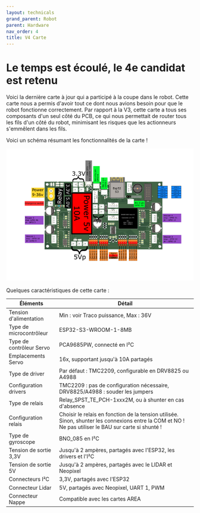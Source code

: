 ```yaml
---
layout: technicals
grand_parent: Robot
parent: Hardware
nav_order: 4
title: V4 Carte
---
```


# Le temps est écoulé, le 4e candidat est retenu

<kicanvas-embed controls="full">
    <kicanvas-source src="./V4_carte_files/MainBoardV4.kicad_sch"></kicanvas-source>
    <kicanvas-source src="./V4_carte_files/Meca.kicad_sch"></kicanvas-source>
    <kicanvas-source src="./V4_carte_files/Power.kicad_sch"></kicanvas-source>
    <kicanvas-source src="./V4_carte_files/Servo.kicad_sch"></kicanvas-source>
    <kicanvas-source src="./V4_carte_files/Logic.kicad_sch"></kicanvas-source>
    <kicanvas-source src="./V4_carte_files/steppers.kicad_sch"></kicanvas-source>
    <kicanvas-source src="./V4_carte_files/MainBoardV4.kicad_pcb"></kicanvas-source>
</kicanvas-embed>

Voici la dernière carte à jour qui a participé à la coupe dans le robot. Cette carte nous a permis d'avoir tout ce dont nous avions besoin pour que le robot fonctionne correctement. Par rapport à la V3, cette carte a tous ses composants d'un seul côté du PCB, ce qui nous permettait de router tous les fils d'un côté du robot, minimisant les risques que les actionneurs s'emmêlent dans les fils.

Voici un schéma résumant les fonctionnalités de la carte !

![Pinout de la carte électronique](./Hardware_files/CartePinouts.webp)

Quelques caractéristiques de cette carte :

| **Éléments**             | **Détail**                                                                                                                                            |
| ------------------------ | ----------------------------------------------------------------------------------------------------------------------------------------------------- |
| Tension d'alimentation   | Min : voir Traco puissance, Max : 36V                                                                                                                 |
| Type de microcontrôleur  | ESP32-S3-WROOM-1-8MB                                                                                                                                  |
| Type de contrôleur Servo | PCA9685PW, connecté en I²C                                                                                                                            |
| Emplacements Servo       | 16x, supportant jusqu'à 10A partagés                                                                                                                  |
| Type de driver           | Par défaut : TMC2209, configurable en DRV8825 ou A4988                                                                                                |
| Configuration drivers    | TMC2209 : pas de configuration nécessaire, DRV8825/A4988 : souder les jumpers                                                                         |
| Type de relais           | Relay_SPST_TE_PCH-1xxx2M, ou à shunter en cas d'absence                                                                                               |
| Configuration relais     | Choisir le relais en fonction de la tension utilisée. Sinon, shunter les connexions entre la COM et NO ! Ne pas utiliser le BAU sur carte si shunté ! |
| Type de gyroscope        | BNO_085 en I²C                                                                                                                                        |
| Tension de sortie 3,3V   | Jusqu'à 2 ampères, partagés avec l'ESP32, les drivers et l'I²C                                                                                        |
| Tension de sortie 5V     | Jusqu'à 2 ampères, partagés avec le LIDAR et Neopixel                                                                                                 |
| Connecteurs I²C          | 3,3V, partagés avec l'ESP32                                                                                                                           |
| Connecteur Lidar         | 5V, partagés avec Neopixel, UART 1, PWM                                                                                                               |
| Connecteur Nappe         | Compatible avec les cartes AREA                                                                                                                       |
